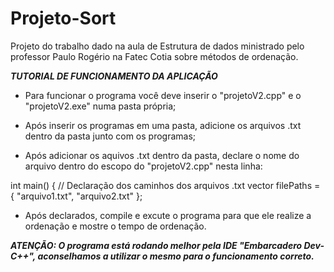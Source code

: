 # Projeto-Sort
Projeto do trabalho dado na aula de Estrutura de dados ministrado pelo professor Paulo Rogério na Fatec Cotia sobre métodos de ordenação.

***TUTORIAL DE FUNCIONAMENTO DA APLICAÇÃO***

- Para funcionar o programa você deve inserir o "projetoV2.cpp" e o "projetoV2.exe" numa pasta própria;

- Após inserir os programas em uma pasta, adicione os arquivos .txt dentro da pasta junto com os programas;

- Após adicionar os aquivos .txt dentro da pasta, declare o nome do arquivo dentro do escopo do "projetoV2.cpp" nesta linha:

int main() {
	// Declaração dos caminhos dos arquivos .txt
	vector<string> filePaths = {
		"arquivo1.txt",
		"arquivo2.txt"
	};

- Após declarados, compile e excute o programa para que ele realize a ordenação e mostre o tempo de ordenação.

***ATENÇÃO: O programa está rodando melhor pela IDE "Embarcadero Dev-C++", aconselhamos a utilizar o mesmo para o funcionamento correto.***
